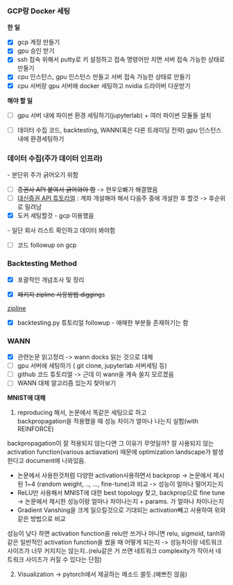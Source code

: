 ### GCP랑 Docker 세팅

__한 일__      

- [x] gcp 계정 만들기
- [x] gpu 승인 받기
- [x] ssh 접속 위해서 putty로 키 설정하고 접속 명령어만 치면 서버 접속 가능한 상태로 만들기
- [x] cpu 인스턴스, gpu 인스턴스 만들고 서버 접속 가능한 상태로 만들기   
- [x] cpu 서버랑 gpu 서버에 docker 세팅하고 nvidia 드라이버 다운받기  

__해야 할 일__  

- [ ] gpu 서버 내에 파이썬 환경 세팅하기(jupyterlab) + 여러 파이썬 모듈들 설치  
- [ ] 데이터 수집 코드, backtesting, WANN(혹은 다른 트레이딩 전략) gpu 인스턴스 내에 환경세팅하기   





### 데이터 수집(주가 데이터 인프라)  

\- 분단위 주가 긁어오기 위함

- [ ] <s>증권사 API 붙여서 긁어와야 함</s> -> 현우오빠가 해결했음 
- [ ] [대신증권 API 튜토리얼](<https://wikidocs.net/2870>)  : 계좌 개설해야 해서 다음주 중에 개설한 후 할것  -> 후순위로 밀려남  
- [x] 도커 세팅할것  - gcp 이용했음    

\- 일단 회사 리스트 확인하고 데이터 봐야함    

- [ ] 코드 followup on gcp   



### Backtesting Method  

- [x] 포괄적인 개념조사 및 정리

- [x] <s>패키지 zipline 사용방법 digging</s>s  

[	zipline](<https://wikidocs.net/2874>)   

- [x] backtesting.py 튜토리얼 followup - 애매한 부분들 존재하기는 함  


### WANN

- [x] 관련논문 읽고정리  -> wann docks 읽는 것으로 대체    
- [ ] gpu 서버에 세팅하기 ( git clone, jupyterlab 서버세팅 등)     
- [ ] github 코드 튜토리얼  -> 근데 이 wann을 계속 쓸지 모르겠음    
- [ ] WANN 대체 알고리즘 있는지 찾아보기     

__MNIST에 대해__   

1. reproducing 해서, 논문에서 똑같은 세팅으로 하고  
  backpropagation을 적용했을 때 성능 차이가 얼마나 나는지 실험(with REINFORCE)    

  backpropagation이 잘 적용되지 않는다면 그 이유가 무엇일까? 잘 사용되지 않는 activation function(various actiavation) 때문에 optimization landscape가 발생한다고 document에 나와있음.   

  

  - 논문에서 사용한것처럼 다양한 activation사용하면서 backprop -> 논문에서 제시된 1~4 (random weight, .., ..., fine-tune)과 비교 -> 성능이 얼마나 떨어지는지
  - ReLU만 사용해서 MNIST에 대한 best topology 찾고, backprop으로 fine tune -> 논문에서 제시한 성능이랑 얼마나 차이나는지 + params. 가 얼마나 차이나는지
  - Gradient Vanshing을 크게 일으킬것으로 기대되는 activation빼고 사용하여 위와 같은 방법으로 비교



성능이 낮다 하면 activation function을 relu만 쓰거나 아니면 relu, sigmoid, tanh와 같은 일반적인 activation function을 썼을 때 어떻게 되는지 -> 성능차이랑 네트워크 사이즈가 너무 커지지는 않는지..(relu같은 거 쓰면 네트워크 complexity가 작아서 네트워크 사이즈가 커질 수 있다는 단점)   

2. Visualization -> pytorch에서 제공하는 메소드 쓸듯.(예쁘진 않음)         












